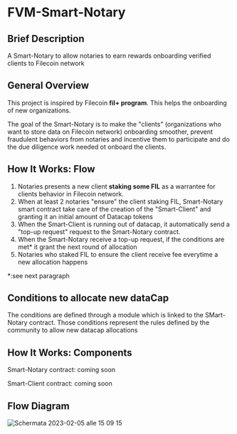 # FVM-Smart-Notary

## Brief Description
A Smart-Notary to allow notaries to earn rewards onboarding verified clients to Filecoin network

## General Overview
This project is inspired by Filecoin **fil+ program**. This helps the onboarding of new organizations.

The goal of the Smart-Notary is to make the "clients" (organizations who want to store data on Filecoin network) onboarding smoother, prevent fraudulent behaviors from notaries and incentive them to participate and do the due diligence work needed ot onboard the clients.

## How It Works: Flow
1. Notaries presents a new client **staking some FIL** as a warrantee for clients behavior in Filecoin network.
2. When at least 2 notaries "ensure" the client staking FIL, Smart-Notary smart contract take care of the creation of the "Smart-Client" and granting it an initial amount of Datacap tokens
3. When the Smart-Client is running out of datacap, it automatically send a "top-up request" request to the Smart-Notary contract.
5. When the Smart-Notary receive a top-up request, if the conditions are met* it grant the next round of allocation
6. Notaries who staked FIL to ensure the client receive fee everytime a new allocation happens

*:see next paragraph

## Conditions to allocate new dataCap
The conditions are defined through a module which is linked to the SMart-Notary contract. Those conditions represent the rules defined by the community to allow new datacap allocations

## How It Works: Components
Smart-Notary contract: coming soon

Smart-Client contract: coming soon

## Flow Diagram
![Schermata 2023-02-05 alle 15 09 15](https://user-images.githubusercontent.com/46995085/216824406-1c0758cd-1fff-4179-a63d-bd574fa8fdcb.png)


